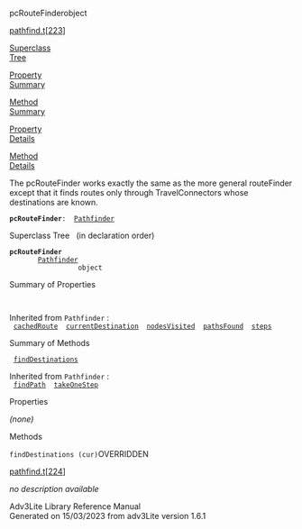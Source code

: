 <span class="title">pcRouteFinder</span><span class="type">object</span>

[pathfind.t](../file/pathfind.t.html)\[[223](../source/pathfind.t.html#223)\]

[Superclass  
Tree](#_SuperClassTree_)

[Property  
Summary](#_PropSummary_)

[Method  
Summary](#_MethodSummary_)

[Property  
Details](#_Properties_)

[Method  
Details](#_Methods_)

<div class="fdesc">

The pcRouteFinder works exactly the same as the more general routeFinder
except that it finds routes only through TravelConnectors whose
destinations are known.

**`pcRouteFinder`**` :   `[`Pathfinder`](../object/Pathfinder.html)

</div>

<span id="_SuperClassTree_"></span>

<div class="mjhd">

<span class="hdln">Superclass Tree</span>   (in declaration order)

</div>

**`pcRouteFinder`**  
`         `[`Pathfinder`](../object/Pathfinder.html)  
`                 object`  
<span id="_PropSummary_"></span>

<div class="mjhd">

<span class="hdln">Summary of Properties</span>  

</div>

` `

Inherited from `Pathfinder` :  
` `[`cachedRoute`](../object/Pathfinder.html#cachedRoute)`  `[`currentDestination`](../object/Pathfinder.html#currentDestination)`  `[`nodesVisited`](../object/Pathfinder.html#nodesVisited)`  `[`pathsFound`](../object/Pathfinder.html#pathsFound)`  `[`steps`](../object/Pathfinder.html#steps)`  `

<span id="_MethodSummary_"></span>

<div class="mjhd">

<span class="hdln">Summary of Methods</span>  

</div>

` `[`findDestinations`](#findDestinations)`  `

Inherited from `Pathfinder` :  
` `[`findPath`](../object/Pathfinder.html#findPath)`  `[`takeOneStep`](../object/Pathfinder.html#takeOneStep)`  `

<span id="_Properties_"></span>

<div class="mjhd">

<span class="hdln">Properties</span>  

</div>

*(none)* <span id="_Methods_"></span>

<div class="mjhd">

<span class="hdln">Methods</span>  

</div>

<span id="findDestinations"></span>

`findDestinations (cur)`<span class="rem">OVERRIDDEN</span>

[pathfind.t](../file/pathfind.t.html)\[[224](../source/pathfind.t.html#224)\]

<div class="desc">

*no description available*

</div>

<div class="ftr">

Adv3Lite Library Reference Manual  
Generated on 15/03/2023 from adv3Lite version 1.6.1

</div>
